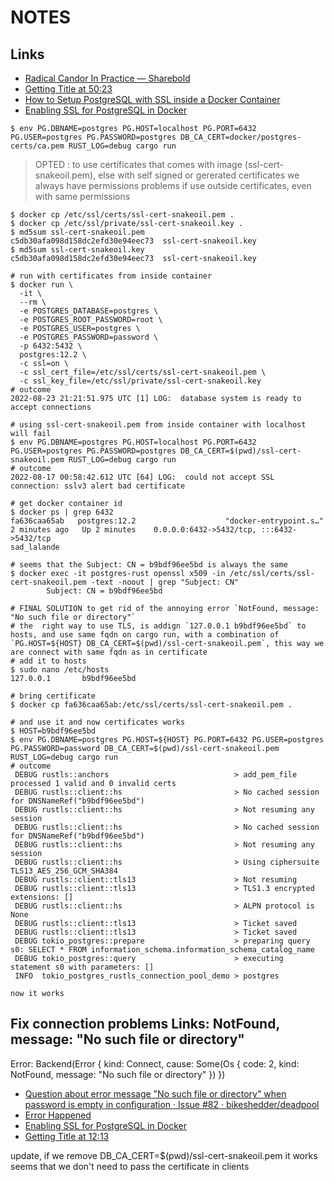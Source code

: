 # NOTES

## Links

- [Radical Candor In Practice — Sharebold](https://sharebold.com/posts/a-curious-tale-of-rust-tls-and-postgres-in-the-cloud-434k)
- [Getting Title at 50:23](https://github.com/ecliptical/tokio-postgres-rustls-rds-demo)
- [How to Setup PostgreSQL with SSL inside a Docker Container](https://dev.to/danvixent/how-to-setup-postgresql-with-ssl-inside-a-docker-container-5f3)
- [Enabling SSL for PostgreSQL in Docker](https://gist.github.com/mrw34/c97bb03ea1054afb551886ffc8b63c3b)

```shell
$ env PG.DBNAME=postgres PG.HOST=localhost PG.PORT=6432 PG.USER=postgres PG.PASSWORD=postgres DB_CA_CERT=docker/postgres-certs/ca.pem RUST_LOG=debug cargo run
```

> OPTED : to use certificates that comes with image (ssl-cert-snakeoil.pem), else with self signed or gererated certificates we always have permissions problems if use outside certificates, even with same permissions

```shell
$ docker cp /etc/ssl/certs/ssl-cert-snakeoil.pem .
$ docker cp /etc/ssl/private/ssl-cert-snakeoil.key .
$ md5sum ssl-cert-snakeoil.pem
c5db30afa098d158dc2efd30e94eec73  ssl-cert-snakeoil.key
$ md5sum ssl-cert-snakeoil.key 
c5db30afa098d158dc2efd30e94eec73  ssl-cert-snakeoil.key

# run with certificates from inside container
$ docker run \
  -it \
  --rm \
  -e POSTGRES_DATABASE=postgres \
  -e POSTGRES_ROOT_PASSWORD=root \
  -e POSTGRES_USER=postgres \
  -e POSTGRES_PASSWORD=password \
  -p 6432:5432 \
  postgres:12.2 \
  -c ssl=on \
  -c ssl_cert_file=/etc/ssl/certs/ssl-cert-snakeoil.pem \
  -c ssl_key_file=/etc/ssl/private/ssl-cert-snakeoil.key
# outcome
2022-08-23 21:21:51.975 UTC [1] LOG:  database system is ready to accept connections

# using ssl-cert-snakeoil.pem from inside container with localhost will fail
$ env PG.DBNAME=postgres PG.HOST=localhost PG.PORT=6432 PG.USER=postgres PG.PASSWORD=postgres DB_CA_CERT=$(pwd)/ssl-cert-snakeoil.pem RUST_LOG=debug cargo run
# outcome
2022-08-17 00:58:42.612 UTC [64] LOG:  could not accept SSL connection: sslv3 alert bad certificate

# get docker container id
$ docker ps | grep 6432
fa636caa65ab   postgres:12.2                    "docker-entrypoint.s…"   2 minutes ago   Up 2 minutes    0.0.0.0:6432->5432/tcp, :::6432->5432/tcp                                                         sad_lalande

# seems that the Subject: CN = b9bdf96ee5bd is always the same
$ docker exec -it postgres-rust openssl x509 -in /etc/ssl/certs/ssl-cert-snakeoil.pem -text -noout | grep "Subject: CN"
        Subject: CN = b9bdf96ee5bd

# FINAL SOLUTION to get rid of the annoying error `NotFound, message: "No such file or directory"`
# the  right way to use TLS, is addign `127.0.0.1 b9bdf96ee5bd` to hosts, and use same fqdn on cargo run, with a combination of `PG.HOST=${HOST} DB_CA_CERT=$(pwd)/ssl-cert-snakeoil.pem`, this way we are connect with same fqdn as in certificate
# add it to hosts
$ sudo nano /etc/hosts
127.0.0.1       b9bdf96ee5bd

# bring certificate
$ docker cp fa636caa65ab:/etc/ssl/certs/ssl-cert-snakeoil.pem .

# and use it and now certificates works
$ HOST=b9bdf96ee5bd
$ env PG.DBNAME=postgres PG.HOST=${HOST} PG.PORT=6432 PG.USER=postgres PG.PASSWORD=password DB_CA_CERT=$(pwd)/ssl-cert-snakeoil.pem RUST_LOG=debug cargo run
# outcome
 DEBUG rustls::anchors                            > add_pem_file processed 1 valid and 0 invalid certs
 DEBUG rustls::client::hs                         > No cached session for DNSNameRef("b9bdf96ee5bd")
 DEBUG rustls::client::hs                         > Not resuming any session
 DEBUG rustls::client::hs                         > No cached session for DNSNameRef("b9bdf96ee5bd")
 DEBUG rustls::client::hs                         > Not resuming any session
 DEBUG rustls::client::hs                         > Using ciphersuite TLS13_AES_256_GCM_SHA384
 DEBUG rustls::client::tls13                      > Not resuming
 DEBUG rustls::client::tls13                      > TLS1.3 encrypted extensions: []
 DEBUG rustls::client::hs                         > ALPN protocol is None
 DEBUG rustls::client::tls13                      > Ticket saved
 DEBUG rustls::client::tls13                      > Ticket saved
 DEBUG tokio_postgres::prepare                    > preparing query s0: SELECT * FROM information_schema.information_schema_catalog_name
 DEBUG tokio_postgres::query                      > executing statement s0 with parameters: []
 INFO  tokio_postgres_rustls_connection_pool_demo > postgres

now it works
```

## Fix connection problems Links: NotFound, message: "No such file or directory"

Error: Backend(Error { kind: Connect, cause: Some(Os { code: 2, kind: NotFound, message: "No such file or directory" }) })

- [Question about error message &quot;No such file or directory&quot; when password is empty in configuration · Issue #82 · bikeshedder/deadpool](https://github.com/bikeshedder/deadpool/issues/82)
- [Error Happened](https://sharebold.com/posts/a-curious-tale-of-rust-tls-and-postgres-in-the-cloud-434k)
- [Enabling SSL for PostgreSQL in Docker](https://gist.github.com/mrw34/c97bb03ea1054afb551886ffc8b63c3b)
- [Getting Title at 12:13](https://crates.io/crates/webpki-roots)

update, if we remove DB_CA_CERT=$(pwd)/ssl-cert-snakeoil.pem it works
seems that we don't need to pass the certificate in clients

